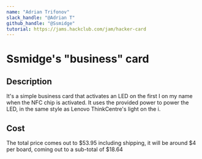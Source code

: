 ```yaml
---
name: "Adrian Trifonov"
slack_handle: "@Adrian T"
github_handle: "@Ssmidge"
tutorial: https://jams.hackclub.com/jam/hacker-card
---
```


# Ssmidge's "business" card
## Description
It's a simple business card that activates an LED on the first I on my name when the NFC chip is activated. It uses the provided power to power the LED, in the same style as Lenovo ThinkCentre's light on the i.

## Cost
The total price comes out to $53.95 including shipping, it will be around $4 per board, coming out to a sub-total of $18.64
